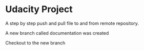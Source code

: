 # Udacity Project

A step by step push and pull file to and from remote repository.

A new branch called documentation was created

Checkout to the new branch